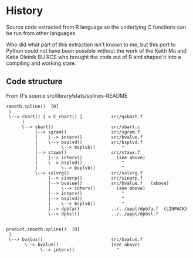 # History

Source code extracted from R language so the underlying C
functions can be run from other languages.

Who did what part of this extraction isn't known to me, but this
port to Python could not have been possible without the work of the
Keith Ma and Katia Oleinik BU RCS who brought the code out of R and
shaped it into a compiling and working state.


## Code structure
From R's source src/library/stats/splines-README

```
smooth.spline()  [R]
 |
 \--> rbart() [ = C_rbart() ]           src/qsbart.f
      |
      \--> sbart()                      src/sbart.c
           |--> sgram()                 src/sgram.f
           |    |--> interv()           src/bvalue.f
           |    \--> bsplvd()           src/bsplvd.f
           |         \--> bsplvb()          "
           |--> stxwx()                 src/stxwx.f
           |    |--> interv()             (see above)
           |    \--> bsplvd()               "
           |         \--> bsplvb()          "
           \--> sslvrg()                src/sslvrg.f
                |--> sinerp()           src/sinerp.f
                |--> bvalue()           src/bvalue.f   (above)
                |    \--> interv()        (see above)
                |--> interv()               "
                |--> bsplvd()               "
                |    \--> bsplvb()          "
                |--> dpbfa()            ../../appl/dpbfa.f  {LINPACK}
                \--> dpbsl()            ../../appl/dpbsl.f


predict.smooth.spline()  [R]
 |
 \--> bvalus()                          src/bvalus.f
       \--> bvalue()                    (see above)
             \--> interv()                "
```
